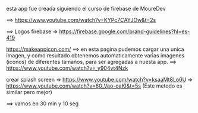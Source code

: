 esta app fue creada siguiendo el curso de firebase de MoureDev

==> https://www.youtube.com/watch?v=KYPc7CAYJOw&t=2s  

==> Logos firebase => https://firebase.google.com/brand-guidelines?hl=es-419

https://makeappicon.com/ ==> en esta pagina pudemos cargar una unica imagen, y como resultado
obtenemos automaticamente varias imagenes (iconos) de diferentes tamaños, para ser agregadas a nuesta app.
==> https://www.youtube.com/watch?v=_y904vt4Nzk

crear splash screen => https://www.youtube.com/watch?v=ksaaMt8Lo6U
                    => https://www.youtube.com/watch?v=60_Vao-oaKI&t=5s (Este metodo es similar pero mejor)

==> vamos en 30 min y 10 seg
